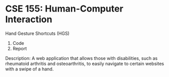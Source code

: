 # CSE 155: Human-Computer Interaction

Hand Gesture Shortcuts (HGS)

1. Code
2. Report

Description: 
A web application that allows those with disabilities, such as rheumatoid arthritis and osteoarthritis, to easily navigate to certain websites with a swipe of a hand. 
